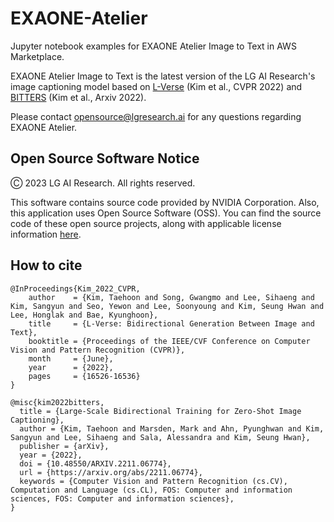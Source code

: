 # EXAONE-Atelier
Jupyter notebook examples for EXAONE Atelier Image to Text in AWS Marketplace.

EXAONE Atelier Image to Text is the latest version of the LG AI Research's image captioning model based on [L-Verse](https://openaccess.thecvf.com/content/CVPR2022/html/Kim_L-Verse_Bidirectional_Generation_Between_Image_and_Text_CVPR_2022_paper.html) (Kim et al., CVPR 2022) and [BITTERS](https://arxiv.org/abs/2211.06774) (Kim et al., Arxiv 2022). 

Please contact opensource@lgresearch.ai for any questions regarding EXAONE Atelier.



## Open Source Software Notice

Ⓒ 2023 LG AI Research. All rights reserved.

This software contains source code provided by NVIDIA Corporation.
Also, this application uses Open Source Software (OSS). You can find the source code of these open source projects, along with applicable license information [here](https://github.com/LGAI-Research/EXAONE-Atelier/blob/main/oss_notice.txt).

## How to cite
```
@InProceedings{Kim_2022_CVPR,
    author    = {Kim, Taehoon and Song, Gwangmo and Lee, Sihaeng and Kim, Sangyun and Seo, Yewon and Lee, Soonyoung and Kim, Seung Hwan and Lee, Honglak and Bae, Kyunghoon},
    title     = {L-Verse: Bidirectional Generation Between Image and Text},
    booktitle = {Proceedings of the IEEE/CVF Conference on Computer Vision and Pattern Recognition (CVPR)},
    month     = {June},
    year      = {2022},
    pages     = {16526-16536}
}
```

```
@misc{kim2022bitters,
  title = {Large-Scale Bidirectional Training for Zero-Shot Image Captioning},
  author = {Kim, Taehoon and Marsden, Mark and Ahn, Pyunghwan and Kim, Sangyun and Lee, Sihaeng and Sala, Alessandra and Kim, Seung Hwan},
  publisher = {arXiv},
  year = {2022},
  doi = {10.48550/ARXIV.2211.06774},
  url = {https://arxiv.org/abs/2211.06774},
  keywords = {Computer Vision and Pattern Recognition (cs.CV), Computation and Language (cs.CL), FOS: Computer and information sciences, FOS: Computer and information sciences},
}

```



